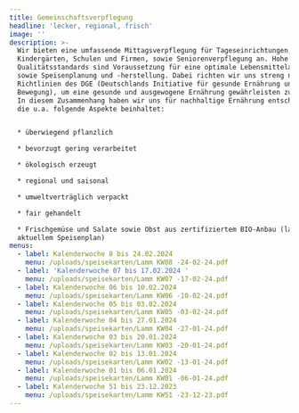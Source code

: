 ```yaml
---
title: Gemeinschaftsverpflegung
headline: 'lecker, regional, frisch'
image: ''
description: >-
  Wir bieten eine umfassende Mittagsverpflegung für Tageseinrichtungen,
  Kindergärten, Schulen und Firmen, sowie Seniorenverpflegung an. Hohe
  Qualitätsstandards sind Voraussetzung für eine optimale Lebensmittelauswahl
  sowie Speisenplanung und -herstellung. Dabei richten wir uns streng nach den
  Richtlinien des DGE (Deutschlands Initiative für gesunde Ernährung und mehr
  Bewegung), um eine gesunde und ausgewogene Ernährung gewährleisten zu können.
  In diesem Zusammenhang haben wir uns für nachhaltige Ernährung entschieden,
  die u.a. folgende Aspekte beinhaltet:


  * überwiegend pflanzlich

  * bevorzugt gering verarbeitet

  * ökologisch erzeugt

  * regional und saisonal

  * umweltverträglich verpackt

  * fair gehandelt

  * Frischgemüse und Salate sowie Obst aus zertifiziertem BIO-Anbau (laut
  aktuellem Speisenplan)
menus:
  - label: Kalenderwoche 8 bis 24.02.2024
    menu: /uploads/speisekarten/Lamm KW08 -24-02-24.pdf
  - label: 'Kalenderwoche 07 bis 17.02.2024 '
    menu: /uploads/speisekarten/Lamm KW07 -17-02-24.pdf
  - label: Kalenderwoche 06 bis 10.02.2024
    menu: /uploads/speisekarten/Lamm KW06 -10-02-24.pdf
  - label: Kalenderwoche 05 bis 03.02.2024
    menu: /uploads/speisekarten/Lamm KW05 -03-02-24.pdf
  - label: Kalenderwoche 04 bis 27.01.2024
    menu: /uploads/speisekarten/Lamm KW04 -27-01-24.pdf
  - label: Kalenderwoche 03 bis 20.01.2024
    menu: /uploads/speisekarten/Lamm KW03 -20-01-24.pdf
  - label: Kalenderwoche 02 bis 13.01.2024
    menu: /uploads/speisekarten/Lamm KW02 -13-01-24.pdf
  - label: Kalenderwoche 01 bis 06.01.2024
    menu: /uploads/speisekarten/Lamm KW01 -06-01-24.pdf
  - label: Kalenderwoche 51 bis 23.12.2023
    menu: /uploads/speisekarten/Lamm KW51 -23-12-23.pdf
---
```


